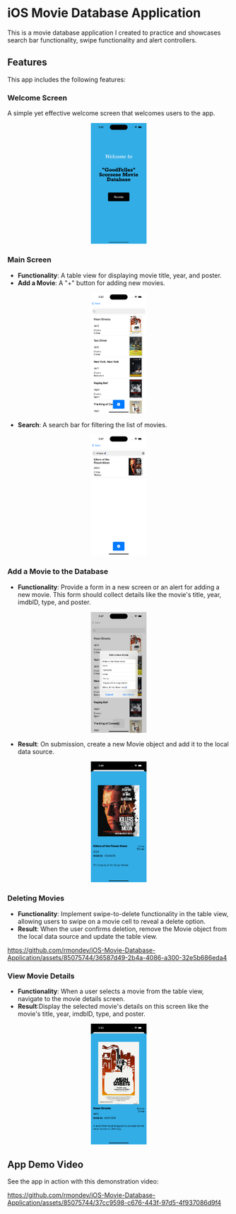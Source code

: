 # iOS Movie Database Application

This is a movie database application I created to practice and showcases search bar functionality, swipe functionality and alert controllers.

## Features

This app includes the following features:

### Welcome Screen 

A simple yet effective welcome screen that welcomes users to the app.

<p align="center">
  <img src="/screenshots/WelcomeScreen.png" alt="Welcome Screen" style="width:25%;">
</p>

### Main Screen

- **Functionality**: A table view for displaying movie title, year, and poster.
- **Add a Movie**: A "+" button for adding new movies.

<p align="center">
  <img src="/screenshots/FilmListing.png" alt="Film Listing" style="width:25%;">
</p>

- **Search**: A search bar for filtering the list of movies.

<p align="center">
  <img src="/screenshots/SearchFilm.png" alt="Search Film" style="width:25%;">
</p>


### Add a Movie to the Database

- **Functionality**: Provide a form in a new screen or an alert for adding a new movie. This form should collect details like the movie's title, year, imdblD, type, and poster.

<p align="center">
  <img src="/screenshots/AddFilm.png" alt="Add Film" style="width:25%;">
</p>

- **Result**: On submission, create a new Movie object and add it to the local data source.

<p align="center">
  <img src="/screenshots/NewFilmDescription.png" alt="New Film Description" style="width:25%;">
</p>

### Deleting Movies

- **Functionality**: Implement swipe-to-delete functionality in the table view, allowing users to swipe on a movie cell to reveal a delete option.
- **Result**: When the user confirms deletion, remove the Movie object from the local data source and update the table view.

https://github.com/rmondev/iOS-Movie-Database-Application/assets/85075744/36587d49-2b4a-4086-a300-32e5b686eda4

### View Movie Details

- **Functionality**: When a user selects a movie from the table view, navigate to the movie details screen.
- **Result**:Display the selected movie's details on this screen like the movie's title, year, imdblD, type, and poster.

<p align="center">
  <img src="/screenshots/FilmDescription.png" alt="Film Description" style="width:25%;">
</p>


## App Demo Video

See the app in action with this demonstration video:

https://github.com/rmondev/iOS-Movie-Database-Application/assets/85075744/37cc9598-c676-443f-97d5-4f937086d9f4


